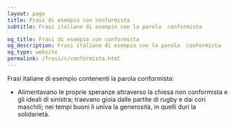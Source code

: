 ```yaml
---
layout: page
title: Frasi di esempio con conformista 
subtitle: Frasi italiane di esempio con la parola  conformista

og_title: Frasi di esempio con conformista 
og_description: Frasi italiane di esempio con la parola  conformista
og_type: website
permalink: /frasi/c/conformista.html
---
```


Frasi italiane di esempio contenenti la parola conformista:


- Alimentavano le proprie speranze attraverso la chiesa non conformista e gli ideali di sinistra; traevano gioia dalle partite di rugby e dai cori maschili; nei tempi buoni li univa la generosità, in quelli duri la solidarietà.
